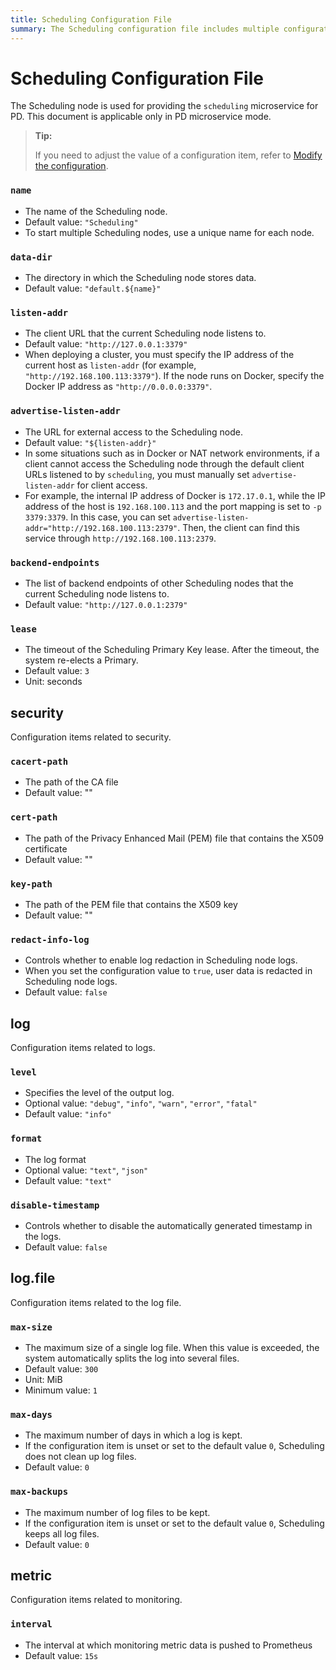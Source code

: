 ```yaml
---
title: Scheduling Configuration File
summary: The Scheduling configuration file includes multiple configuration items such as node name, data path, and node URL.
---
```


# Scheduling Configuration File

<!-- markdownlint-disable MD001 -->

The Scheduling node is used for providing the `scheduling` microservice for PD. This document is applicable only in PD microservice mode.

> **Tip:**
>
> If you need to adjust the value of a configuration item, refer to [Modify the configuration](/maintain-tidb-using-tiup.md#modify-the-configuration).

### `name`

- The name of the Scheduling node.
- Default value: `"Scheduling"`
- To start multiple Scheduling nodes, use a unique name for each node.

### `data-dir`

- The directory in which the Scheduling node stores data.
- Default value: `"default.${name}"`

### `listen-addr`

- The client URL that the current Scheduling node listens to.
- Default value: `"http://127.0.0.1:3379"`
- When deploying a cluster, you must specify the IP address of the current host as `listen-addr` (for example, `"http://192.168.100.113:3379"`). If the node runs on Docker, specify the Docker IP address as `"http://0.0.0.0:3379"`.

### `advertise-listen-addr`

- The URL for external access to the Scheduling node.
- Default value: `"${listen-addr}"`
- In some situations such as in Docker or NAT network environments, if a client cannot access the Scheduling node through the default client URLs listened to by `scheduling`, you must manually set `advertise-listen-addr` for client access.
- For example, the internal IP address of Docker is `172.17.0.1`, while the IP address of the host is `192.168.100.113` and the port mapping is set to `-p 3379:3379`. In this case, you can set `advertise-listen-addr="http://192.168.100.113:2379"`. Then, the client can find this service through `http://192.168.100.113:2379`.

### `backend-endpoints`

- The list of backend endpoints of other Scheduling nodes that the current Scheduling node listens to.
- Default value: `"http://127.0.0.1:2379"`

### `lease`

- The timeout of the Scheduling Primary Key lease. After the timeout, the system re-elects a Primary.
- Default value: `3`
- Unit: seconds

## security

Configuration items related to security.

### `cacert-path`

- The path of the CA file
- Default value: ""

### `cert-path`

- The path of the Privacy Enhanced Mail (PEM) file that contains the X509 certificate
- Default value: ""

### `key-path`

- The path of the PEM file that contains the X509 key
- Default value: ""

### `redact-info-log`

- Controls whether to enable log redaction in Scheduling node logs.
- When you set the configuration value to `true`, user data is redacted in Scheduling node logs.
- Default value: `false`

## log

Configuration items related to logs.

### `level`

- Specifies the level of the output log.
- Optional value: `"debug"`, `"info"`, `"warn"`, `"error"`, `"fatal"`
- Default value: `"info"`

### `format`

- The log format
- Optional value: `"text"`, `"json"`
- Default value: `"text"`

### `disable-timestamp`

- Controls whether to disable the automatically generated timestamp in the logs.
- Default value: `false`

## log.file

Configuration items related to the log file.

### `max-size`

- The maximum size of a single log file. When this value is exceeded, the system automatically splits the log into several files.
- Default value: `300`
- Unit: MiB
- Minimum value: `1`

### `max-days`

- The maximum number of days in which a log is kept.
- If the configuration item is unset or set to the default value `0`, Scheduling does not clean up log files.
- Default value: `0`

### `max-backups`

- The maximum number of log files to be kept.
- If the configuration item is unset or set to the default value `0`, Scheduling keeps all log files.
- Default value: `0`

## metric

Configuration items related to monitoring.

### `interval`

- The interval at which monitoring metric data is pushed to Prometheus
- Default value: `15s`
